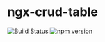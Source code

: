 # ngx-crud-table
[![Build Status](https://travis-ci.org/anirudhrb/ngx-crud-table.svg?branch=master)](https://travis-ci.org/anirudhrb/ngx-crud-table)
[![npm version](https://badge.fury.io/js/ngx-crud-table.svg)](https://badge.fury.io/js/ngx-crud-table)